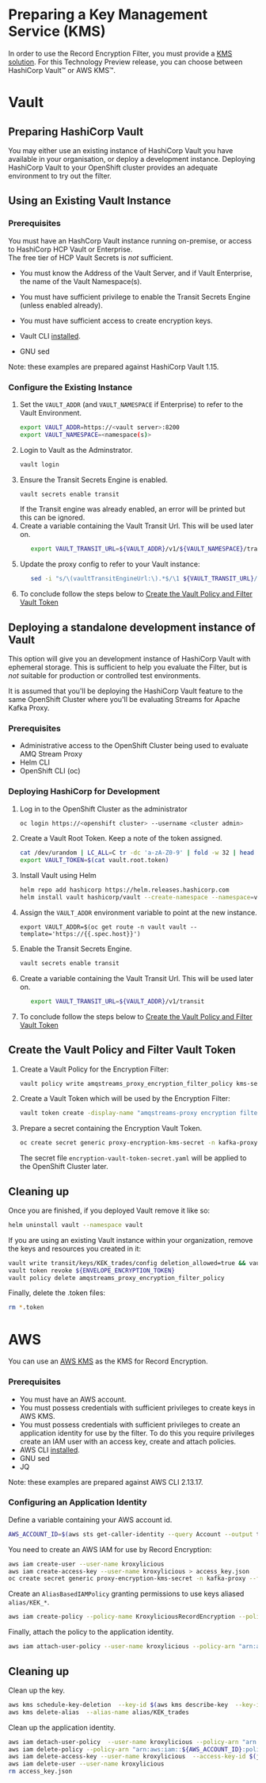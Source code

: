 # Preparing a Key Management Service (KMS)

In order to use the Record Encryption Filter, you must provide a [KMS solution](./README.md).
For this Technology Preview release, you can choose between HashiCorp Vault&#8482; or AWS KMS&#8482;.

# Vault

## Preparing HashiCorp Vault

You may either use an existing instance of HashiCorp Vault you have available in your organisation, or deploy a development instance.
Deploying HashiCorp Vault to your OpenShift cluster provides an adequate environment to try out the filter.

## Using an Existing Vault Instance

### Prerequisites

You must have an HashCorp Vault instance running on-premise, or access to HashiCorp HCP Vault or Enterprise.  
The free tier of HCP Vault Secrets is *not* sufficient.

* You must know the Address of the Vault Server, and if Vault Enterprise, the name of the Vault Namespace(s).
* You must have sufficient privilege to enable the Transit Secrets Engine (unless enabled already).
* You must have sufficient access to create encryption keys.

* Vault CLI [installed](https://developer.hashicorp.com/vault/tutorials/getting-started/getting-started-install).
* GNU sed

Note: these examples are prepared against HashiCorp Vault 1.15.

### Configure the Existing Instance

1. Set the `VAULT_ADDR` (and `VAULT_NAMESPACE` if Enterprise) to refer to the Vault Environment.
   ```sh
   export VAULT_ADDR=https://<vault server>:8200
   export VAULT_NAMESPACE=<namespace(s)>
2. Login to Vault as the Adminstrator.
   ```sh
   vault login
   ```
3. Ensure the Transit Secrets Engine is enabled.
   ```sh
   vault secrets enable transit
   ```
   If the Transit engine was already enabled, an error will be printed but this can be ignored.
4. Create a variable containing the Vault Transit Url.  This will be used later on.
   ```sh
      export VAULT_TRANSIT_URL=${VAULT_ADDR}/v1/${VAULT_NAMESPACE}/transit
   ```
5. Update the proxy config to refer to your Vault instance:
   ```sh
      sed -i "s/\(vaultTransitEngineUrl:\).*$/\1 ${VAULT_TRANSIT_URL}/" */proxy/proxy-config.yaml
   ```  
6. To conclude follow the steps below to [Create the Vault Policy and Filter Vault Token](#create-the-vault-policy-and-filter-vault-token)

## Deploying a standalone development instance of Vault

This option will give you an development instance of HashiCorp Vault with ephemeral storage.  This is sufficient to help you evaluate the
Filter, but is *not* suitable for production or controlled test environments.

It is assumed that you'll be deploying the HashiCorp Vault feature to the same OpenShift Cluster where you'll be evaluating Streams for Apache Kafka Proxy.

### Prerequisites

* Administrative access to the OpenShift Cluster being used to evaluate AMQ Stream Proxy
* Helm CLI
* OpenShift CLI (oc)

### Deploying HashiCorp for Development

1. Log in to the OpenShift Cluster as the administrator
   ```sh
   oc login https://<openshift cluster> --username <cluster admin>
   ```
2. Create a Vault Root Token. Keep a note of the token assigned.
   ```sh
   cat /dev/urandom | LC_ALL=C tr -dc 'a-zA-Z0-9' | fold -w 32 | head -n 1 > vault.root.token
   export VAULT_TOKEN=$(cat vault.root.token)
   ```
3. Install Vault using Helm
   ```sh
   helm repo add hashicorp https://helm.releases.hashicorp.com
   helm install vault hashicorp/vault --create-namespace --namespace=vault --version 0.27 --values kms-setup/vault/helm-dev-values.yaml --set server.dev.devRootToken=${VAULT_TOKEN} --wait
   ```
4. Assign the `VAULT_ADDR` environment variable to point at the new instance.
   ```
   export VAULT_ADDR=$(oc get route -n vault vault --template='https://{{.spec.host}}')
   ```
5. Enable the Transit Secrets Engine.
   ```sh
   vault secrets enable transit
   ```
6. Create a variable containing the Vault Transit Url.  This will be used later on.
   ```sh
      export VAULT_TRANSIT_URL=${VAULT_ADDR}/v1/transit
   ```   
7. To conclude follow the steps below to [Create the Vault Policy and Filter Vault Token](#create-the-vault-policy-and-filter-vault-token)

## Create the Vault Policy and Filter Vault Token

1. Create a Vault Policy for the Encryption Filter:
   ```sh
   vault policy write amqstreams_proxy_encryption_filter_policy kms-setup/vault/amqstreams_proxy_encryption_filter_policy.hcl
2. Create a Vault Token which will be used by the Encryption Filter:
   ```bash
   vault token create -display-name "amqstreams-proxy encryption filter" -policy=amqstreams_proxy_encryption_filter_policy -no-default-policy -orphan -field=token > vault.encryption.token
   ```
3. Prepare a secret containing the Encryption Vault Token.
   ```sh
   oc create secret generic proxy-encryption-kms-secret -n kafka-proxy --from-file=encryption-vault-token.txt=vault.encryption.token --dry-run=client -o yaml > base/proxy/proxy-encryption-kms-secret.yaml
   ```
   The secret file `encryption-vault-token-secret.yaml` will be applied to the OpenShift Cluster later.

## Cleaning up

Once you are finished, if you deployed Vault remove it like so:

```sh
helm uninstall vault --namespace vault
```

If you are using an existing Vault instance within your organization, remove the keys and resources you created in it:

```sh
vault write transit/keys/KEK_trades/config deletion_allowed=true && vault delete transit/keys/KEK_trades
vault token revoke ${ENVELOPE_ENCRYPTION_TOKEN}
vault policy delete amqstreams_proxy_encryption_filter_policy
```

Finally, delete the .token files:
```sh
rm *.token
```

# AWS

You can use an [AWS KMS](https://docs.aws.amazon.com/kms/latest/developerguide/overview.html) as the KMS for Record Encryption.

### Prerequisites

* You must have an AWS account.
* You must possess credentials with sufficient privileges to create keys in AWS KMS.
* You must possess credentials with sufficient privileges to create an application identity for use by the filter.
  To do this you require privileges create an IAM user with an access key, create and attach policies. 
* AWS CLI [installed](https://aws.amazon.com/cli/).
* GNU sed
* JQ


Note: these examples are prepared against AWS CLI 2.13.17.

### Configuring an Application Identity

Define a variable containing your AWS account id.

```sh
AWS_ACCOUNT_ID=$(aws sts get-caller-identity --query Account --output text)
```

You need to create an AWS IAM for use by Record Encryption:

```sh
aws iam create-user --user-name kroxylicious
aws iam create-access-key --user-name kroxylicious > access_key.json
oc create secret generic proxy-encryption-kms-secret -n kafka-proxy --from-file=accessKeyId.txt=<(jq -r .AccessKey.AccessKeyId access_key.json) --from-file=secretAccessKey.txt=<(jq -r .AccessKey.SecretAccessKey access_key.json) --dry-run=client -o yaml > base/proxy/proxy-encryption-kms-secret.yaml
```

Create an `AliasBasedIAMPolicy` granting permissions to use keys aliased `alias/KEK_*`.

```sh
aws iam create-policy --policy-name KroxyliciousRecordEncryption --policy-document file://<(sed -e "s#[$]{AWS_ACCOUNT_ID}#${AWS_ACCOUNT_ID}#" kms-setup/aws/kek.policy)
```

Finally, attach the policy to the application identity.

```sh
aws iam attach-user-policy --user-name kroxylicious --policy-arn "arn:aws:iam::${AWS_ACCOUNT_ID}:policy/KroxyliciousRecordEncryption"
```

## Cleaning up

Clean up the key.

```sh
aws kms schedule-key-deletion  --key-id $(aws kms describe-key  --key-id alias/KEK_trades | jq -r .KeyMetadata.KeyId)
aws kms delete-alias  --alias-name alias/KEK_trades
```

Clean up the application identity.

```sh
aws iam detach-user-policy  --user-name kroxylicious --policy-arn "arn:aws:iam::${AWS_ACCOUNT_ID}:policy/KroxyliciousRecordEncryption"
aws iam delete-policy --policy-arn "arn:aws:iam::${AWS_ACCOUNT_ID}:policy/KroxyliciousRecordEncryption"
aws iam delete-access-key --user-name kroxylicious  --access-key-id $(jq -r .AccessKey.AccessKeyId access_key.json)
aws iam delete-user --user-name kroxylicious
rm access_key.json
```
